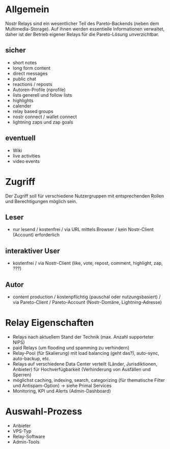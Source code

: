 # Allgemein

Nostr Relays sind ein wesentlicher Teil des Pareto-Backends (neben dem Multimedia-Storage).
Auf ihnen werden essentielle Informationen verwaltet, daher ist der Betrieb eigener Relays für die Pareto-Lösung unverzichtbar.

## sicher

- short notes
- long form content
- direct messages
- public chat
- reactions / reposts
- Autoren-Profile (nprofile)
- lists generell und follow lists
- highlights
- calender
- relay based groups
- nostr connect / wallet connect
- lightning zaps und zap goals

## eventuell

- Wiki
- live activities
- video events

# Zugriff

Der Zugriff soll für verschiedene Nutzergruppen mit entsprechenden Rollen und Berechtigungen möglich sein.

## Leser

- nur lesend / kostenfrei / via URL mittels Browser / kein Nostr-Client (Account) erforderlich

## interaktiver User

- kostenfrei / via Nostr-Client (like, vote, repost, comment, highlight, zap, ???)

## Autor 

- content production / kostenpflichtig (pauschal oder nutzungsbasiert) / via Pareto-Client / Pareto-Account (Nostr-Domäne, Lightning-Adresse)

# Relay Eigenschaften

- Relays nach aktuellem Stand der Technik (max. Anzahl supporteter NIPS)
- paid Relays (um flooding und spamming zu verhindern)
- Relay-Pool (für Skalierung) mit load balancing (geht das?), auto-sync, auto-backup, etc.
- Relays auf verschiedene Data Center verteilt (Länder, Jurisdiktionen, Anbieter) für Hochverfügbarkeit (Verhinderung von Ausfällen und Sperren)
- möglichst caching, indexing, search, categorizing (für thematische Filter und Antispam-Option) → siehe Primal Services
- Monitoring, KPI und Alerts (Admin-Dashboard)

# Auswahl-Prozess

- Anbieter
- VPS-Typ
- Relay-Software
- Admin-Tools